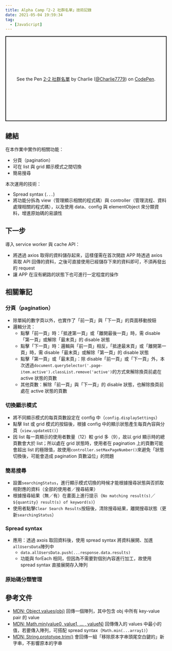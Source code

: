 ```yaml
---
title: Alpha Camp「2-2 社群名單」技術記錄
date: 2021-05-04 19:59:34
tag:
  - [JavaScript]
---
```


<p class="codepen" data-height="265" data-theme-id="dark" data-default-tab="js,result" data-user="Charlie7779" data-slug-hash="ExZJLzG" style="height: 265px; box-sizing: border-box; display: flex; align-items: center; justify-content: center; border: 2px solid; margin: 1em 0; padding: 1em;" data-pen-title="2-2 社群名單">
  <span>See the Pen <a href="https://codepen.io/Charlie7779/pen/ExZJLzG">
  2-2 社群名單</a> by Charlie (<a href="https://codepen.io/Charlie7779">@Charlie7779</a>)
  on <a href="https://codepen.io">CodePen</a>.</span>
</p>
<script async src="https://cpwebassets.codepen.io/assets/embed/ei.js"></script>

## 總結

在本作業中實作的相關功能：

- 分頁（pagination）
- 可在 list 與 grid 顯示模式之間切換
- 簡易搜尋

本次運用的技術：

- Spread syntax (`...`)
- 將功能分拆為 view（管理顯示相關的程式碼）與 controller（管理流程、資料處理相關的程式碼），以及使用 data、config 與 elementObject 來分類資料，增進原始碼的易讀性

## 下一步

導入 service worker 與 cache API：

- 將透過 axios 取得的資料儲存起來，這樣僅需在首次開啟 APP 時透過 axios 索取 API 回傳的資料，之後可直接使用已經儲存下來的資料即可，不須再發出的 request
- 讓 APP 在沒有網路的狀態下也可進行一定程度的操作

## 相關筆記

### 分頁（pagination）

- 除單純的數字頁以外，也實作了「前一頁」與「下一頁」的頁面移動按鈕
- 邏輯分流：
  - 點擊「前一頁」時：「抵達第一頁」或「離開最後一頁」時，需 disable「第一頁」或解除「最末頁」的 disable 狀態
  - 點擊「下一頁」時：邏輯與「前一頁」相反，「抵達最末頁」或「離開第一頁」時，需 disable「最末頁」或解除「第一頁」的 disable 狀態
  - 點擊「第一頁」或「最末頁」：除 disable「前一頁」或「下一頁」外，本次透過`document.querySelector('.page-item.active').classList.remove('active')`的方式來解除換頁前處在 active 狀態的頁數
  - 其他頁數：解除「前一頁」與「下一頁」的 disable 狀態，也解除換頁前處在 active 狀態的頁數

### 切換顯示模式

- 將不同顯示模式的每頁頁數設定在 config 中（`config.displaySettings`）
- 點擊 list 或 grid 模式的按鈕後，根據 config 中的顯示狀態產生每頁內容與分頁（`view.updateUI()`）
- 因 list 每一頁顯示的使用者數量（12）較 grid 多（9），故以 grid 顯示時的總頁數會大於 list；所以處在 grid 狀態時，使用者在 pagination 上的頁數可能會超出 list 的極限值，故使用`controller.setMaxPageNumber()`來避免「狀態切換後，可能會造成 pagination 頁數溢位」的問題

### 簡易搜尋

- 設置`searchingStatus`，進行顯示模式切換的時候才能根據搜尋狀態與否抓取相對應的資料（全部的使用者／搜尋結果）
- 根據搜尋結果（無／有）在畫面上進行提示（`No matching result(s)`／`${quantity} result(s) of keyword(s)`）
- 使用者點擊`Clear Search Results`按鈕後，清除搜尋結果，離開搜尋狀態（更新`searchingStatus`）

### Spread syntax

- 應用：透過 axois 取回資料後，使用 spread syntax 將資料展開、加進`allUsersData`陣列中
  - `data.allUsersData.push(...response.data.results)`
  - 功能與 forEach 相同，但因為不需要對個別內容進行加工，故使用 spread syntax 直接展開存入陣列

### 原始碼分類管理

<script src="https://gist.github.com/tzynwang/a398bbe0721b8199f03347ce03d3b490.js"></script>

## 參考文件

- [MDN: Object.values(obj)](https://developer.mozilla.org/en-US/docs/Web/JavaScript/Reference/Global_objects/Object/values)
  回傳一個陣列，其中包含 obj 中所有 key-value pair 的 value
- [MDN: Math.min(value0, value1, ... , valueN)](https://developer.mozilla.org/en-US/docs/Web/JavaScript/Reference/Global_Objects/Math/min)
  回傳傳入的 values 中最小的值，若要傳入陣列，可搭配 spread syntax（`Math.min(...array1)`）
- [MDN: String.prototype.trim()](https://developer.mozilla.org/en-US/docs/Web/JavaScript/Reference/Global_Objects/String/Trim)
  會回傳一組「移除原本字串頭尾空白鍵的」新字串，不影響原本的字串
